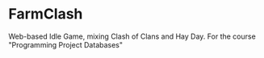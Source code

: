 # FarmClash
Web-based Idle Game, mixing Clash of Clans and Hay Day. For the course "Programming Project Databases"
